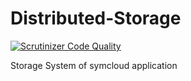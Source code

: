 # Distributed-Storage

[![Scrutinizer Code Quality](https://scrutinizer-ci.com/g/symcloud/distributed-storage/badges/quality-score.png?b=master)](https://scrutinizer-ci.com/g/symcloud/distributed-storage/?branch=master)

Storage System of symcloud application
